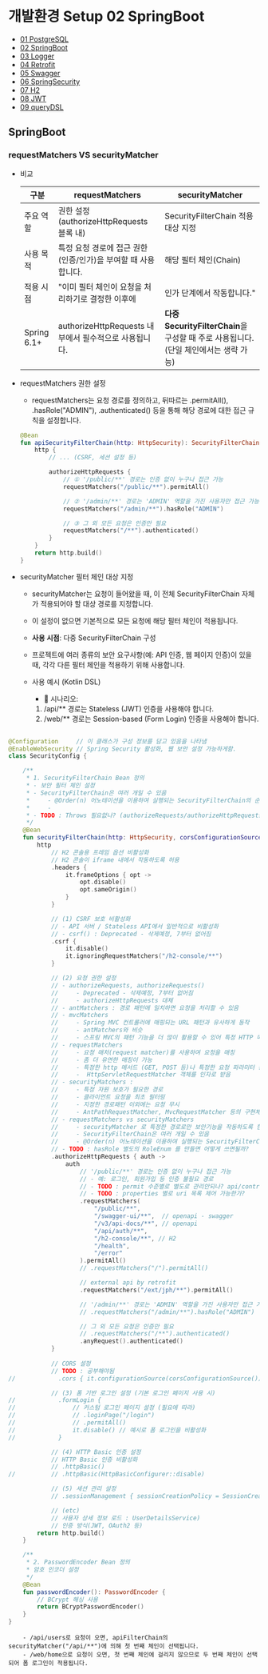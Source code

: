 # 개발환경 Setup 02 SpringBoot

- [01 PostgreSQL](./03_setup_01_PostgreSQL.md)
- [02 SpringBoot](./03_setup_02_SpringBoot.md)
- [03 Logger](./03_setup_03_Logger.md)
- [04 Retrofit](./03_setup_04_Retrofit.md)
- [05 Swagger](./03_setup_05_Swagger.md)
- [06 SpringSecurity](./03_setup_06_SpringSecurity.md)
- [07 H2](./03_setup_07_H2.md)
- [08 JWT](./03_setup_08_JWT.md)
- [09 queryDSL](./03_setup_09_queryDSL.md)

## SpringBoot

### requestMatchers VS securityMatcher

- 비교

    | 구분 | requestMatchers | securityMatcher |
    |-----|-----------------|-----------------|
    | 주요 역할 | 권한 설정 (authorizeHttpRequests 블록 내) | SecurityFilterChain 적용 대상 지정 |
    | 사용 목적 | 특정 요청 경로에 접근 권한 (인증/인가)을 부여할 때 사용합니다. | 해당 필터 체인(Chain) | 이 작동할지 말지를 결정할 때 사용합니다. |
    | 적용 시점 | "이미 필터 체인이 요청을 처리하기로 결정한 이후에 | 인가 단계에서 작동합니다." | "요청이 들어오는 가장 초기에 | 어떤 SecurityFilterChain을 사용할지 결정할 때 작동합니다." |
    | Spring 6.1+ | authorizeHttpRequests 내부에서 필수적으로 사용됩니다. | **다중 SecurityFilterChain**을 구성할 때 주로 사용됩니다. (단일 체인에서는 생략 가능) |

- requestMatchers 권한 설정

    - requestMatchers는 요청 경로를 정의하고, 뒤따르는 .permitAll(), .hasRole("ADMIN"), .authenticated() 등을 통해 해당 경로에 대한 접근 규칙을 설정합니다.

    ```kotlin
    @Bean
    fun apiSecurityFilterChain(http: HttpSecurity): SecurityFilterChain {
        http {
            // ... (CSRF, 세션 설정 등)

            authorizeHttpRequests {
                // ① '/public/**' 경로는 인증 없이 누구나 접근 가능
                requestMatchers("/public/**").permitAll()

                // ② '/admin/**' 경로는 'ADMIN' 역할을 가진 사용자만 접근 가능
                requestMatchers("/admin/**").hasRole("ADMIN")

                // ③ 그 외 모든 요청은 인증만 필요
                requestMatchers("/**").authenticated() 
            }
        }
        return http.build()
    }
    ```

- securityMatcher 필터 체인 대상 지정

    - securityMatcher는 요청이 들어왔을 때, 이 전체 SecurityFilterChain 자체가 적용되어야 할 대상 경로를 지정합니다.
    - 이 설정이 없으면 기본적으로 모든 요청에 해당 필터 체인이 적용됩니다.
    - **사용 시점**: 다중 SecurityFilterChain 구성
    - 프로젝트에 여러 종류의 보안 요구사항(예: API 인증, 웹 페이지 인증)이 있을 때, 각각 다른 필터 체인을 적용하기 위해 사용합니다.

    - 사용 예시 (Kotlin DSL)

        - 📝 시나리오:
        1. /api/** 경로는 Stateless (JWT) 인증을 사용해야 합니다.
        2. /web/** 경로는 Session-based (Form Login) 인증을 사용해야 합니다.

```kotlin
        
@Configuration     // 이 클래스가 구성 정보를 담고 있음을 나타냄
@EnableWebSecurity // Spring Security 활성화, 웹 보안 설정 가능하게함.
class SecurityConfig {

    /**
     * 1. SecurityFilterChain Bean 정의
     * - 보안 필터 체인 설정
     * - SecurityFilterChain은 여러 개일 수 있음
     *     - @Order(n) 어노테이션을 이용하여 실행되는 SecurityFilterChain의 순서를 지정할 수 있
     *     -
     * - TODO : Throws 필요없나? (authorizeRequests/authorizeHttpRequests)
     */
    @Bean
    fun securityFilterChain(http: HttpSecurity, corsConfigurationSource: CorsConfigurationSource): SecurityFilterChain {
        http
            // H2 콘솔용 프레임 옵션 비활성화
            // H2 콘솔이 iframe 내에서 작동하도록 허용
            .headers {
                it.frameOptions { opt ->
                    opt.disable()
                    opt.sameOrigin()
                }
            }

            // (1) CSRF 보호 비활성화
            // - API 서버 / Stateless API에서 일반적으로 비활성화
            // - csrf() : Deprecated - 삭제예정, 7부터 없어짐
            .csrf {
                it.disable()
                it.ignoringRequestMatchers("/h2-console/**")
            }

            // (2) 요청 권한 설정
            // - authorizeRequests, authorizeRequests()
            //     - Deprecated - 삭제예정, 7부터 없어짐
            //     - authorizeHttpRequests 대체
            // - antMatchers : 경로 패턴에 일치하면 요청을 처리할 수 있음
            // - mvcMatchers
            //     - Spring MVC 컨트롤러에 매핑되는 URL 패턴과 유사하게 동작
            //     - antMatchers와 비슷
            //     - 스프링 MVC의 패턴 기능을 더 많이 활용할 수 있어 특정 HTTP 메서드에 대한 접근을 제한하고 싶을 때
            // - requestMatchers
            //     - 요청 매처(request matcher)를 사용하여 요청을 매칭
            //     - 좀 더 유연한 매칭이 가능
            //     - 특정한 http 메서드 (GET, POST 등)나 특정한 요청 파라미터 등을 고려하여 매칭할 수 있음
            //     -  HttpServletRequestMatcher 객체를 인자로 받음
            // - securityMatchers :
            //     - 특정 자원 보호가 필요한 경로
            //     - 클라이언트 요청을 최초 필터링
            //     - 지정한 경로패턴 이외에는 요청 무시
            //     - AntPathRequestMatcher, MvcRequestMatcher 등의 구현체를 사용 가능
            // - requestMatchers vs securityMatchers
            //     - securityMatcher 로 특정한 경로로만 보안기능을 작동하도록 한 다음 이 경로안에서 보안심사를 하고자 할 때 requestMatcher 를 사용
            //     - SecurityFilterChain은 여러 개일 수 있음
            //     - @Order(n) 어노테이션을 이용하여 실행되는 SecurityFilterChain의 순서를 지정할 수 있고, requestMatcher에서 더 좁은 범위를 먼저 선언하는 것처럼 더 좁은 범위의 SecurityFilterChain을 먼저 선언하지 않으면 사용자의 의도대로 실행되지 않음
            // - TODO : hasRole 별도의 RoleEnum 를 만들면 어떻게 쓰면될까?
            .authorizeHttpRequests { auth ->
                auth
                    // '/public/**' 경로는 인증 없이 누구나 접근 가능
                    // - 예: 로그인, 회원가입 등 인증 불필요 경로
                    // - TODO : permit 수준별로 별도로 관리안되나? api/controller 랑 묶어서...
                    // - TODO : properties 별로 uri 목록 제어 가능한가?
                    .requestMatchers(
                        "/public/**",
                        "/swagger-ui/**",  // openapi - swagger
                        "/v3/api-docs/**", // openapi
                        "/api/auth/**",
                        "/h2-console/**", // H2
                        "/health",
                        "/error"
                    ).permitAll()
                    // .requestMatchers("/").permitAll()

                    // external api by retrofit
                    .requestMatchers("/ext/jph/**").permitAll()

                    // '/admin/**' 경로는 'ADMIN' 역할을 가진 사용자만 접근 가능
                    // .requestMatchers("/admin/**").hasRole("ADMIN")

                    // 그 외 모든 요청은 인증만 필요
                    // .requestMatchers("/**").authenticated()
                    .anyRequest().authenticated()
            }
            
            // CORS 설정
            // TODO : 공부해야됨
//            .cors { it.configurationSource(corsConfigurationSource()) }

            // (3) 폼 기반 로그인 설정 (기본 로그인 페이지 사용 시)
//            .formLogin {
//                // 커스텀 로그인 페이지 설정 (필요에 따라)
//                // .loginPage("/login")
//                // .permitAll()
//                it.disable() // 예시로 폼 로그인을 비활성화
//            }

            // (4) HTTP Basic 인증 설정
            // HTTP Basic 인증 비활성화
            // .httpBasic()
//          // .httpBasic(HttpBasicConfigurer::disable)

            // (5) 세션 관리 설정
            // .sessionManagement { sessionCreationPolicy = SessionCreationPolicy.STATELESS }

            // (etc)
            // 사용자 상세 정보 로드 : UserDetailsService)
            // 인증 방식(JWT, OAuth2 등)
        return http.build()
    }

    /**
     * 2. PasswordEncoder Bean 정의
     * 암호 인코더 설정
     */
    @Bean
    fun passwordEncoder(): PasswordEncoder {
        // BCrypt 해싱 사용
        return BCryptPasswordEncoder()
    }
}
```

        - /api/users로 요청이 오면, apiFilterChain의 securityMatcher("/api/**")에 의해 첫 번째 체인이 선택됩니다.
        - /web/home으로 요청이 오면, 첫 번째 체인에 걸리지 않으므로 두 번째 체인이 선택되어 폼 로그인이 적용됩니다.
